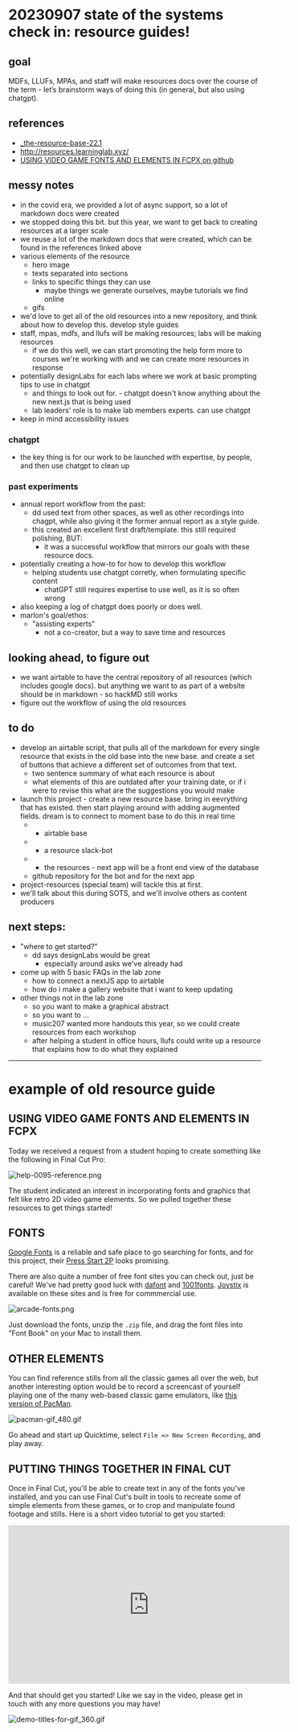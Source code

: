 # 20230907 state of the systems check in: resource guides!
## goal
MDFs, LLUFs, MPAs, and staff will make resources docs over the course of the term - let’s brainstorm ways of doing this (in general, but also using chatgpt).
## references
* [_the-resource-base-22.1](https://airtable.com/appdQo5coTiivkIWP/tblzXyLj5FOAH9fEL/viw5TmeNWyVPtHsLI?blocks=hide)
* http://resources.learninglab.xyz/
* [USING VIDEO GAME FONTS AND ELEMENTS IN FCPX on github](https://github.com/learninglab-dev/the-resources/blob/master/data/resources/help/video-game-fonts-and-elements.md)
## messy notes
* in the covid era, we provided a lot of async support, so a lot of markdown docs were created
* we stopped doing this bit. but this year, we want to get back to creating resources at a larger scale
* we reuse a lot of the markdown docs that were created, which can be found in the references linked above
* various elements of the resource
    * hero image
    * texts separated into sections
    * links to specific things they can use
        * maybe things we generate ourselves, maybe tutorials we find online
    * gifs
* we'd love to get all of the old resources into a new repository, and think about how to develop this. develop style guides
* staff, mpas, mdfs, and llufs will be making resources; labs will be making resources
    * if we do this well, we can start promoting the help form more to courses we're working with and we can create more resources in response
* potentially designLabs for each labs where we work at basic prompting tips to use in chatgpt 
    * and things to look out for. - chatgpt doesn't know anything about the new next.js that is being used
    * lab leaders' role is to make lab members experts. can use chatgpt
* keep in mind accessibility issues
### chatgpt
* the key thing is for our work to be launched with expertise, by people, and then use chatgpt to clean up 

### past experiments 
* annual report workflow from the past: 
    * dd used text from other spaces, as well as other recordings into chagpt, while also giving it the former annual report as a style guide. 
    * this created an excellent first draft/template. this still required polishing, BUT: 
        * it was a successful workflow that mirrors our goals with these resource docs. 
* potentially creating a how-to for how to develop this workflow 
    * helping students use chatgpt corretly, when formulating specific content
        * chatGPT still requires expertise to use well, as it is so often wrong 
* also keeping a log of chatgpt does poorly or does well. 
* marlon's goal/ethos: 
    * "assisting experts"
        * not a co-creator, but a way to save time and resources
## looking ahead, to figure out
* we want airtable to have the central repository of all resources (which includes google docs). but anything we want to as part of a website should be in markdown - so hackMD still works
* figure out the workflow of using the old resources
## to do
* develop an airtable script, that pulls all of the markdown for every single resource that exists in the old base into the new base. and create a set of buttons that achieve a different set of outcomes from that text.
    * two sentence summary of what each resource is about
    * what elements of this are outdated after your training date, or if i were to revise this what are the suggestions you would make
* launch this project - create a new resource base. bring in eevrything that has existed. then start playing around with adding augmented fields. dream is to connect to moment base to do this in real time
    * + airtable base
    * + a resource slack-bot
    * + the resources - next app will be a front end view of the database
    * github repository for the bot and for the next app
* project-resources (special team) will tackle this at first. 
* we'll talk about this during SOTS, and we'll involve others as content producers 
## next steps: 
* "where to get started?"
    * dd says designLabs would be great
        * especially around asks we've already had 
* come up with 5 basic FAQs in the lab zone
    * how to connect a nextJS app to airtable
    * how do i make a gallery website that i want to keep updating
* other things not in the lab zone
    * so you want to make a graphical abstract
    * so you want to ... 
    * music207 wanted more handouts this year, so we could create resources from each workshop
    * after helping a student in office hours, llufs could write up a resource that explains how to do what they explained


--- 

# example of old resource guide 


## USING VIDEO GAME FONTS AND ELEMENTS IN FCPX

Today we received a request from a student hoping to create something like the following in Final Cut Pro:

![help-0095-reference.png](https://ll-show.s3.amazonaws.com/public/help/0095/help-0095-reference.png)

The student indicated an interest in incorporating fonts and graphics that felt like retro 2D video game elements.  So we pulled together these resources to get things started!

## FONTS

[Google Fonts](https://fonts.google.com/) is a reliable and safe place to go searching for fonts, and for this project, their [Press Start 2P](https://fonts.google.com/specimen/Press+Start+2P) looks promising.

There are also quite a number of free font sites you can check out, just be careful! We've had pretty good luck with [dafont](https://www.dafont.com/) and [1001fonts](https://www.1001fonts.com/). [Joystix](https://www.1001fonts.com/joystix-font.html) is available on these sites and is free for commmercial use.

![arcade-fonts.png](https://ll-show.s3.amazonaws.com/public/help/0095/arcade-fonts.png)

Just download the fonts, unzip the `.zip` file, and drag the font files into "Font Book" on your Mac to install them.

## OTHER ELEMENTS

You can find reference stills from all the classic games all over the web, but another interesting option would be to record a screencast of yourself playing one of the many web-based classic game emulators, like [this version of PacMan](https://www.webretrogames.com/pacman-html5.php).

![pacman-gif_480.gif](https://ll-show.s3.amazonaws.com/public/help/0095/pacman-gif_480.gif)

Go ahead and start up Quicktime, select `File => New Screen Recording`, and play away.

## PUTTING THINGS TOGETHER IN FINAL CUT

Once in Final Cut, you'll be able to create text in any of the fonts you've installed, and you can use Final Cut's built in tools to recreate some of simple elements from these games, or to crop and manipulate found footage and stills. Here is a short video tutorial to get you started:

<iframe width="560" height="315" src="https://www.youtube.com/embed/X-dPWTKPgVY" frameborder="0" allow="accelerometer; autoplay; encrypted-media; gyroscope; picture-in-picture" allowfullscreen></iframe>

And that should get you started! Like we say in the video, please get in touch with any more questions you may have!

![demo-titles-for-gif_360.gif](https://ll-show.s3.amazonaws.com/public/help/0095/demo-titles-for-gif_360.gif)
